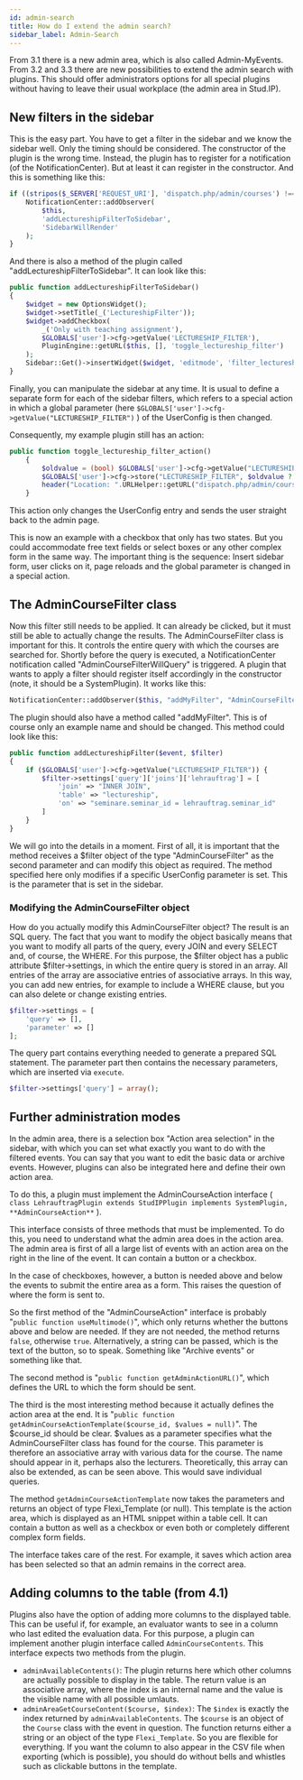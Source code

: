 ```yaml
---
id: admin-search
title: How do I extend the admin search?
sidebar_label: Admin-Search
---
```


From 3.1 there is a new admin area, which is also called Admin-MyEvents. From 3.2 and 3.3 there are new possibilities to extend the admin search with plugins. This should offer administrators options for all special plugins without having to leave their usual workplace (the admin area in Stud.IP).



## New filters in the sidebar

This is the easy part. You have to get a filter in the sidebar and we know the sidebar well. Only the timing should be considered. The constructor of the plugin is the wrong time. Instead, the plugin has to register for a notification (of the NotificationCenter). But at least it can register in the constructor. And this is something like this:

```php
if ((stripos($_SERVER['REQUEST_URI'], 'dispatch.php/admin/courses') !== false)) {
    NotificationCenter::addObserver(
        $this,
        'addLectureshipFilterToSidebar',
        'SidebarWillRender'
    );
}
```


And there is also a method of the plugin called "addLectureshipFilterToSidebar". It can look like this:

```php
public function addLectureshipFilterToSidebar()
{
    $widget = new OptionsWidget();
    $widget->setTitle(_('LectureshipFilter'));
    $widget->addCheckbox(
        _('Only with teaching assignment'),
        $GLOBALS['user']->cfg->getValue('LECTURESHIP_FILTER'),
        PluginEngine::getURL($this, [], 'toggle_lectureship_filter')
    );
    Sidebar::Get()->insertWidget($widget, 'editmode', 'filter_lectureships');
}
```

Finally, you can manipulate the sidebar at any time. It is usual to define a separate form for each of the sidebar filters, which refers to a special action in which a global parameter (here `$GLOBALS['user']->cfg->getValue("LECTURESHIP_FILTER")` ) of the UserConfig is then changed.

Consequently, my example plugin still has an action:

```php
public function toggle_lectureship_filter_action()
    {
        $oldvalue = (bool) $GLOBALS['user']->cfg->getValue("LECTURESHIP_FILTER");
        $GLOBALS['user']->cfg->store("LECTURESHIP_FILTER", $oldvalue ? 0 : 1);
        header("Location: ".URLHelper::getURL("dispatch.php/admin/courses"));
    }
```

This action only changes the UserConfig entry and sends the user straight back to the admin page.

This is now an example with a checkbox that only has two states. But you could accommodate free text fields or select boxes or any other complex form in the same way. The important thing is the sequence: Insert sidebar form, user clicks on it, page reloads and the global parameter is changed in a special action.

## The AdminCourseFilter class

Now this filter still needs to be applied. It can already be clicked, but it must still be able to actually change the results. The AdminCourseFilter class is important for this. It controls the entire query with which the courses are searched for. Shortly before the query is executed, a NotificationCenter notification called "AdminCourseFilterWillQuery" is triggered. A plugin that wants to apply a filter should register itself accordingly in the constructor (note, it should be a SystemPlugin). It works like this:

```php
NotificationCenter::addObserver($this, "addMyFilter", "AdminCourseFilterWillQuery");
```

The plugin should also have a method called "addMyFilter". This is of course only an example name and should be changed. This method could look like this:

```php
public function addLectureshipFilter($event, $filter)
{
    if ($GLOBALS['user']->cfg->getValue("LECTURESHIP_FILTER")) {
        $filter->settings['query']['joins']['lehrauftrag'] = [
            'join' => "INNER JOIN",
            'table' => "lectureship",
            'on' => "seminare.seminar_id = lehrauftrag.seminar_id"
        ]
    }
}
```

We will go into the details in a moment. First of all, it is important that the method receives a $filter object of the type "AdminCourseFilter" as the second parameter and can modify this object as required. The method specified here only modifies if a specific UserConfig parameter is set. This is the parameter that is set in the sidebar.

### Modifying the AdminCourseFilter object

How do you actually modify this AdminCourseFilter object? The result is an SQL query. The fact that you want to modify the object basically means that you want to modify all parts of the query, every JOIN and every SELECT and, of course, the WHERE. For this purpose, the $filter object has a public attribute $filter->settings, in which the entire query is stored in an array. All entries of the array are associative entries of associative arrays. In this way, you can add new entries, for example to include a WHERE clause, but you can also delete or change existing entries.

```php
$filter->settings = [
    'query' => [],
    'parameter' => []
];
```

The query part contains everything needed to generate a prepared SQL statement. The parameter part then contains the necessary parameters, which are inserted via `execute`.

```php
$filter->settings['query'] = array();
```

## Further administration modes

In the admin area, there is a selection box "Action area selection" in the sidebar, with which you can set what exactly you want to do with the filtered events. You can say that you want to edit the basic data or archive events. However, plugins can also be integrated here and define their own action area.

To do this, a plugin must implement the AdminCourseAction interface ( `class LehrauftragPlugin extends StudIPPlugin implements SystemPlugin, **AdminCourseAction**` ).

This interface consists of three methods that must be implemented. To do this, you need to understand what the admin area does in the action area. The admin area is first of all a large list of events with an action area on the right in the line of the event. It can contain a button or a checkbox.

In the case of checkboxes, however, a button is needed above and below the events to submit the entire area as a form. This raises the question of where the form is sent to.

So the first method of the "AdminCourseAction" interface is probably "`public function useMultimode()`", which only returns whether the buttons above and below are needed. If they are not needed, the method returns `false`, otherwise `true`. Alternatively, a string can be passed, which is the text of the button, so to speak. Something like "Archive events" or something like that.

The second method is "`public function getAdminActionURL()`", which defines the URL to which the form should be sent.

The third is the most interesting method because it actually defines the action area at the end. It is "`public function getAdminCourseActionTemplate($course_id, $values = null)`". The $course_id should be clear. $values as a parameter specifies what the AdminCourseFilter class has found for the course. This parameter is therefore an associative array with various data for the course. The name should appear in it, perhaps also the lecturers. Theoretically, this array can also be extended, as can be seen above. This would save individual queries.

The method `getAdminCourseActionTemplate` now takes the parameters and returns an object of type Flexi_Template (or null). This template is the action area, which is displayed as an HTML snippet within a table cell. It can contain a button as well as a checkbox or even both or completely different complex form fields.

The interface takes care of the rest. For example, it saves which action area has been selected so that an admin remains in the correct area.

## Adding columns to the table (from 4.1)

Plugins also have the option of adding more columns to the displayed table. This can be useful if, for example, an evaluator wants to see in a column who last edited the evaluation data. For this purpose, a plugin can implement another plugin interface called `AdminCourseContents`. This interface expects two methods from the plugin.

* `adminAvailableContents()`: The plugin returns here which other columns are actually possible to display in the table. The return value is an associative array, where the index is an internal name and the value is the visible name with all possible umlauts.
* `adminAreaGetCourseContent($course, $index)`: The `$index` is exactly the index returned by `adminAvailableContents`. The `$course` is an object of the `Course` class with the event in question. The function returns either a string or an object of the type `Flexi_Template`. So you are flexible for everything. If you want the column to also appear in the CSV file when exporting (which is possible), you should do without bells and whistles such as clickable buttons in the template.

